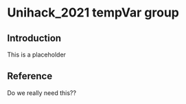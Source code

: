 # Unihack_2021 tempVar group

## Introduction
This is a placeholder

## Reference
Do we really need this??